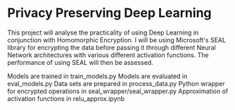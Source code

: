 # Privacy Preserving Deep Learning
This project will analyse the practicality of using Deep Learning in conjunction with Homomorphic Encryption. I will be using Microsoft's SEAL library for encrypting the data before passing it through different Neural Network architectures with various different activation functions. The performance of using SEAL will then be assessed.   

Models are trained in train_models.py
Models are evaluated in eval_models.py
Data sets are prepared in process_data.py
Python wrapper for encrypted operations in seal_wrapper/seal_wrapper.py
Approximation of activation functions in relu_approx.ipynb
